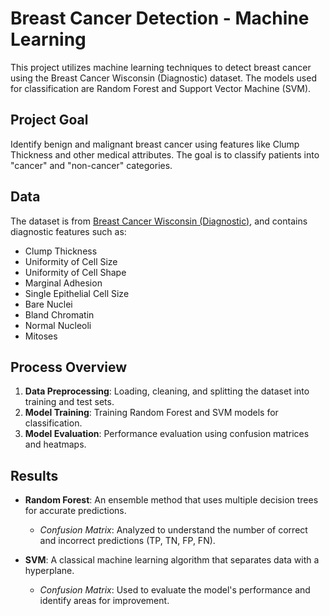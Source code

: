 # Breast Cancer Detection - Machine Learning

This project utilizes machine learning techniques to detect breast cancer using the Breast Cancer Wisconsin (Diagnostic) dataset. The models used for classification are Random Forest and Support Vector Machine (SVM).

## Project Goal
Identify benign and malignant breast cancer using features like Clump Thickness and other medical attributes. The goal is to classify patients into "cancer" and "non-cancer" categories.

## Data
The dataset is from [Breast Cancer Wisconsin (Diagnostic)](https://www.kaggle.com/datasets/marshuu/breast-cancer), and contains diagnostic features such as:
- Clump Thickness
- Uniformity of Cell Size
- Uniformity of Cell Shape
- Marginal Adhesion
- Single Epithelial Cell Size
- Bare Nuclei
- Bland Chromatin
- Normal Nucleoli
- Mitoses

## Process Overview
1. **Data Preprocessing**: Loading, cleaning, and splitting the dataset into training and test sets.
2. **Model Training**: Training Random Forest and SVM models for classification.
3. **Model Evaluation**: Performance evaluation using confusion matrices and heatmaps.

## Results
- **Random Forest**: An ensemble method that uses multiple decision trees for accurate predictions.
  - *Confusion Matrix*: Analyzed to understand the number of correct and incorrect predictions (TP, TN, FP, FN).
  
- **SVM**: A classical machine learning algorithm that separates data with a hyperplane.
  - *Confusion Matrix*: Used to evaluate the model's performance and identify areas for improvement.
